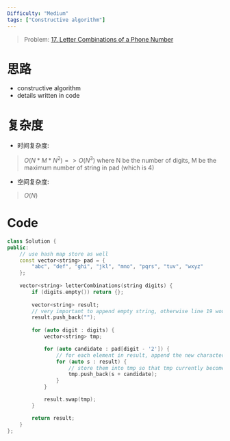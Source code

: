 ```yaml
---
Difficulty: "Medium"
tags: ["Constructive algorithm"]
---
```


> Problem: [17. Letter Combinations of a Phone Number](https://leetcode.com/problems/letter-combinations-of-a-phone-number/description/)

# 思路
- constructive algorithm
- details written in code

# 复杂度
- 时间复杂度:
> $O(N * M * N ^ 2) => O(N ^ 3)$
where N be the number of digits, M be the maximum number of string in pad (which is 4)

- 空间复杂度:
> $O(N)$

# Code
```c++
class Solution {
public:
    // use hash map store as well
    const vector<string> pad = {
        "abc", "def", "ghi", "jkl", "mno", "pqrs", "tuv", "wxyz"
    };
    
    vector<string> letterCombinations(string digits) {
        if (digits.empty()) return {};
        
        vector<string> result;
        // very important to append empty string, otherwise line 19 would not implement for empty vector
        result.push_back("");
        
        for (auto digit : digits) {
            vector<string> tmp;

            for (auto candidate : pad[digit - '2']) {
                // for each element in result, append the new character 
                for (auto s : result) {
                    // store them into tmp so that tmp currently becomes the answer
                    tmp.push_back(s + candidate);
                }
            }

            result.swap(tmp);
        }

        return result;
    }
};
```